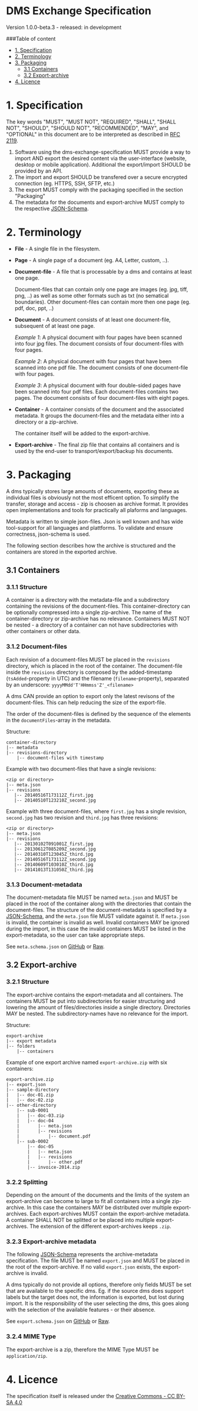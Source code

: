 # DMS Exchange Specification
Version 1.0.0-beta.3 - released: in development

###Table of content
* [1. Specification](#1-specification)
* [2. Terminology](#2-terminology)
* [3. Packaging](#3-packaging)
  * [3.1 Containers](#31-containers)
  * [3.2 Export-archive](#32-export-archive)
* [4. Licence](#4-licence)



# 1. Specification

The key words "MUST", "MUST NOT", "REQUIRED", "SHALL", "SHALL NOT", "SHOULD", "SHOULD NOT", "RECOMMENDED", "MAY", and "OPTIONAL" in this document are to be interpreted as described in [RFC 2119](http://tools.ietf.org/html/rfc2119).

1. Software using the dms-exchange-specification MUST provide a way to import AND export the desired content via the user-interface (website, desktop or mobile application). Additional the export/import SHOULD be provided by an API.
2. The import and export SHOULD be transfered over a secure encrypted connection (eg. HTTPS, SSH, SFTP, etc.)
3. The export MUST comply with the packaging specified in the section "Packaging"
4. The metadata for the documents and export-archive MUST comply to the respective [JSON-Schema](http://json-schema.org/).



# 2. Terminology
* **File** - A single file in the filesystem.
* **Page** - A single page of a document (eg. A4, Letter, custom, ..).
* **Document-file** - A file that is processable by a dms and contains at least one page.

    Document-files that can contain only one page are images (eg. jpg, tiff, png, ..) as well as some other formats such as txt (no sematical boundaries). Other document-files can contain more then one page (eg. pdf, doc, ppt, ..)
* **Document** - A document consists of at least one document-file, subsequent of at least one page.

    *Example 1*: A physical document with four pages have been scanned into four jpg files. The document consists of four document-files with four pages.

    *Example 2*: A physical document with four pages that have been scanned into one pdf file. The document consists of one document-file with four pages.

    *Example 3*: A physical document with four double-sided pages have been scanned into four pdf files. Each document-files contains two pages. The document consists of four document-files with eight pages.
* **Container** - A container consists of the document and the associated metadata. It groups the document-files and the metadata either into a directory or a zip-archive.

    The container itself will be added to the export-archive.
* **Export-archive** - The final zip file that contains all containers and is used by the end-user to transport/export/backup his documents.



# 3. Packaging
A dms typically stores large amounts of documents, exporting these as individual files is obviously not the most efficent option. To simplify the transfer, storage and access - zip is choosen as archive format. It provides open implementations and tools for practically all plaforms and languages.

Metadata is written to simple json-files. Json is well known and has wide tool-support for all languages and plattforms. To validate and ensure correctness, json-schema is used.

The following section describes how the archive is structured and the containers are stored in the exported archive.

## 3.1 Containers

### 3.1.1 Structure
A container is a directory with the metadata-file and a subdirectory containing the revisions of the document-files. This container-directory can be optionally compressed into a single zip-archive. The name of the container-directory or zip-archive has no relevance. Containers MUST NOT be nested - a directory of a container can not have subdirectories with other containers or other data.

### 3.1.2 Document-files
Each revision of a document-files MUST be placed in the `revisions` directory, which is placed in the root of the container. The document-file inside the `revisions` directory is composed by the added-timestamp (`tsAdded`-property in UTC) and the filename (`filename`-property), separated by an underscore: `yyyyMMdd'T'HHmmss'Z'_<filename>`

A dms CAN provide an option to export only the latest revisons of the document-files. This can help reducing the size of the export-file.

The order of the document-files is defined by the sequence of the elements in the `documentFiles`-array in the metadata.

Structure:
````
container-directory
|-- metadata
|-- revisions-directory
    |-- document-files with timestamp
````

Example with two document-files that have a single revisions:
````
<zip or directory>
|-- meta.json
|-- revisions
   |-- 20140516T173112Z_first.jpg
   |-- 20140510T123210Z_second.jpg
````

Example with three document-files, where `first.jpg` has a single revision, `second.jpg` has two revision and `third.jpg` has three revisions:
````
<zip or directory>
|-- meta.json
|-- revisions
   |-- 20130102T091001Z_first.jpg
   |-- 20130612T085209Z_second.jpg
   |-- 20140310T123045Z_third.jpg
   |-- 20140516T173112Z_second.jpg
   |-- 20140609T103010Z_third.jpg
   |-- 20141013T131050Z_third.jpg
````

### 3.1.3 Document-metadata
The document-metadata file MUST be named `meta.json` and MUST be placed in the root of the container along with the directories that contain the document-files. The structure of the document-metadata is specified by a [JSON-Schema](http://json-schema.org/), and the `meta.json` file MUST validate against it. If `meta.json` is invalid, the container is invalid as well. Invalid containers MAY be ignored during the import, in this case the invalid containers MUST be listed in the export-metadata, so the user can take appropriate steps.

See `meta.schema.json` on [GitHub](https://github.com/galan/dms-exchange-specification/blob/master/spec/1.0.0-beta.3/meta.schema.json) or [Raw](https://raw.githubusercontent.com/galan/dms-exchange-specification/master/spec/1.0.0-beta.3/meta.schema.json).


## 3.2 Export-archive

### 3.2.1 Structure
The export-archive contains the export-metadata and all containers. The containers MUST be put into subdirectories for easier structuring and lowering the amount of files/directories inside a single directory. Directories MAY be nested. The subdirectory-names have no relevance for the import.

Structure:
````
export-archive
|-- export metadata
|-- folders
    |-- containers
````

Example of one export archive named `export-archive.zip` with six containers:
````
export-archive.zip
|-- export.json
|-- sample-directory
|   |-- doc-01.zip
|   |-- doc-02.zip
|-- other-directory
    |-- sub-0001
    |   |-- doc-03.zip
    |   |-- doc-04
    |       |-- meta.json
    |       |-- revisions
    |           |-- document.pdf
    |-- sub-0002
        |-- doc-05
        |   |-- meta.json
        |   |-- revisions
        |       |-- other.pdf
        |-- invoice-2014.zip

````

### 3.2.2 Splitting
Depending on the amount of the documents and the limits of the system an export-archive can become to large to fit all containers into a single zip-archive. In this case the containers MAY be distributed over multiple export-archives. Each export-archives MUST contain the export-archive metadata. A container SHALL NOT be splitted or be placed into multiple export-archives. The extension of the different export-archives keeps `.zip`.

### 3.2.3 Export-archive metadata
The following [JSON-Schema](http://json-schema.org/) represents the archive-metadata specification. The file MUST be named `export.json` and MUST be placed in the root of the export-archive. If no valid `export.json` exists, the export-archive is invalid.

A dms typically do not provide all options, therefore only fields MUST be set that are available to the specific dms. Eg. if the source dms does support labels but the target does not, the information is exported, but lost during import. It is the responsibility of the user selecting the dms, this goes along with the selection of the available features - or their absence.

See `export.schema.json` on [GitHub](https://github.com/galan/dms-exchange-specification/blob/master/spec/1.0.0-beta.3/export.schema.json) or [Raw](https://raw.githubusercontent.com/galan/dms-exchange-specification/master/spec/1.0.0-beta.3/export.schema.json).

### 3.2.4 MIME Type
The export-archive is a zip, therefore the MIME Type MUST be `application/zip`.

# 4. Licence
The specification itself is released under the [Creative Commons - CC BY-SA 4.0](http://creativecommons.org/licenses/by-sa/4.0/)
